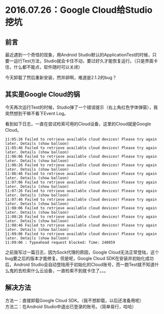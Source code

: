 # 2016.07.26：Google Cloud给Studio挖坑

## 前言

最近遇到一个奇怪的现象，用Android Studio默认的ApplicationTest的时候，只要一运行Test方法，Studio就会卡住不动，要过好久才能恢复运行。（只是界面卡住，什么都不能点，软件随时可以关闭）

今天卸载了然后重新安装，然并卵啊，难道是2.1.2的bug？

## 其实是Google Cloud的锅

今天再次运行Test的时候，Studio弹了一个错误提示（右上角红色字体弹窗），我突然想到干嘛不看下Event Log。

看到如下日志，一直在尝试检索可用的Cloud设备，这里的Cloud就是Google Cloud。

```
11:05:26 Failed to retrieve available cloud devices! Please try again later. Details (show balloon)
11:05:46 Failed to retrieve available cloud devices! Please try again later. Details (show balloon)
11:06:06 Failed to retrieve available cloud devices! Please try again later. Details (show balloon)
11:06:26 Failed to retrieve available cloud devices! Please try again later. Details (show balloon)
11:06:46 Failed to retrieve available cloud devices! Please try again later. Details (show balloon)
11:07:06 Failed to retrieve available cloud devices! Please try again later. Details (show balloon)
11:07:26 Failed to retrieve available cloud devices! Please try again later. Details (show balloon)
11:07:46 Failed to retrieve available cloud devices! Please try again later. Details (show balloon)
11:08:06 Failed to retrieve available cloud devices! Please try again later. Details (show balloon)
11:08:26 Failed to retrieve available cloud devices! Please try again later. Details (show balloon)
11:08:46 Failed to retrieve available cloud devices! Please try again later. Details (show balloon)
11:09:06 Failed to retrieve available cloud devices! Please try again later. Details (show balloon)
11:09:06 : Typeahead request blocked: Time: 240859
```

之前我写过一篇日志，因为Sock代理的原因，Google Cloud无法正常登陆，这个bug要之后的版本才能修复。但是呢，Google Cloud SDK在安装并初始化成功后，Android Studio会自动登陆用于初始化的Cloud账号，而一跑Test就不知道什么鬼的去检索什么云设备，一直检索不到就卡住了。。。

## 解决方法

方法一：直接卸载Google Cloud SDK。（我不想卸载，以后还准备用呢）<br>
方法二：在Android Studio中退出已登录的账号。（简单易行，哈哈）
